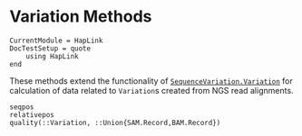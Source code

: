 # Variation Methods

```@meta
CurrentModule = HapLink
DocTestSetup = quote
    using HapLink
end
```

These methods extend the functionality of [`SequenceVariation.Variation`](https://github.com/BioJulia/SequenceVariation.jl) for calculation of data related to `Variation`s created from NGS read alignments.

```@docs
seqpos
relativepos
quality(::Variation, ::Union{SAM.Record,BAM.Record})
```
